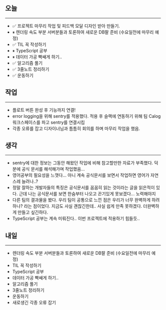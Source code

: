 ## 오늘
---
- ✅ 프로젝트 마무리 작업 및 피드백 모달 디자인 받아 만들기.
- ⏸ 렌더링 속도 부분 서버분들과 토론하여 새로운 DB팔 준비 (수요일전에 마무리 예정)
- ✅ TIL 꼭 작성하기
- ⏸ TypeScript 공부
- ⏸ 데이터 가공 빡쌔게 하기..
- ✅ 알고리즘 풀기
- ✅ 3줄노트 정리하기
- ✅ 운동하기



## 작업
---
- 플로트 버튼 완성 후 기능까지 연결!
- error logging을 위해 sentry를 적용했다. 적용 후 슬랙에 연동하기 위해 팀 Calog 워크스페이스를 파고 sentry를 연결시킴
- 각종 오류를 잡고 디자이너님과 틈틈히 회의를 하며 마무리 작업을 했음.

## 생각
---
- sentry에 대한 정보는 그동안 해왔던 작업에 비해 참고할만한 자료가 부족했다. 덕분에 공식 문서를 해석해가며 작업했음...
- 영어공부의 필요성을 느꼇다... 아니 계속 공식문서를 보면서 작업하면 영어가 자연스레 늘려나..?
- 정말 잘하는 개발자들의 특징은 공식문서를 꼼꼼히 읽는 것이라는 글을 읽은적이 있다. 근데 나는 공식문서를 보면 한숨부터 나오고 끈기있게 못보겠다... 노력해야지
- 다른 팀의 결과물을 봤다. 우리 팀이 공통으로 느낀 점은 우리가 너무 완벽하게 하려하나? 라는 점이었다. 지금도 사실 괜찮긴한데.. 사실 쉽게 만족 못하겠다. 더완벽하게 만들고 싶긴하다.
- TypeScript 공부는 계속 미뤄진다.. 이번 프로젝트에 적용하기 힘들듯..


## 내일
---
- 렌더링 속도 부분 서버분들과 토론하여 새로운 DB팔 준비 (수요일전에 마무리 예정)
- TIL 꼭 작성하기
- TypeScript 공부
- 데이터 가공 빡쌔게 하기..
- 알고리즘 풀기
- 3줄노트 정리하기
- 운동하기
- 새로생긴 각종 오류 잡기
